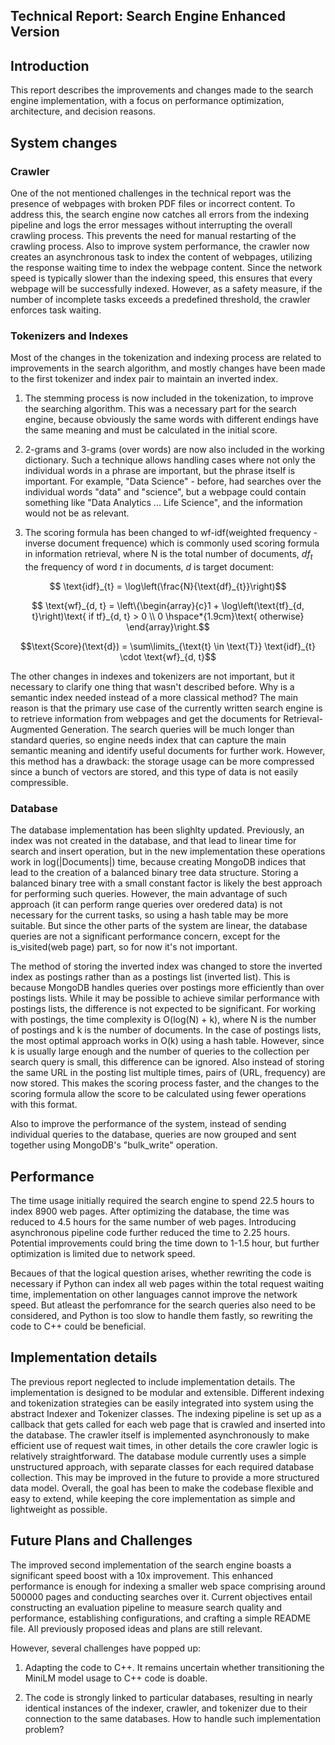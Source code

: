 ## Technical Report: Search Engine Enhanced Version

## Introduction

This report describes the improvements and changes made to the search engine implementation, with a focus on performance optimization, architecture, and decision reasons.

## System changes

### Crawler

One of the not mentioned challenges  in the technical report was the presence of webpages with broken PDF files or incorrect content. To address this, the search engine now catches all errors from the indexing pipeline and logs the error messages without interrupting the overall crawling process. This prevents the need for manual restarting of the crawling process. Also to improve system performance, the crawler now creates an asynchronous task to index the content of webpages, utilizing the response waiting time to index the webpage content. Since the network speed is typically slower than the indexing speed, this ensures that every webpage will be successfully indexed. However, as a safety measure, if the number of incomplete tasks exceeds a predefined threshold, the crawler enforces task waiting.

### Tokenizers and Indexes

Most of the changes in the tokenization and indexing process are related to improvements in the search algorithm, and mostly changes have been made to the first tokenizer and index pair to maintain an inverted index.

1. The stemming process is now included in the tokenization, to improve the searching algorithm. This was a necessary part for the search engine, because obviously the same words with different endings have the same meaning and must be calculated in the initial score.

2. 2-grams and 3-grams (over words) are now also included in the working dictionary. Such a technique allows handling cases where not only the individual words in a phrase are important, but the phrase itself is important. For example, "Data Science" - before, had searches over the individual words "data" and "science", but a webpage could contain something like "Data Analytics ... Life Science", and the information would not be as relevant.

3. The scoring formula has been changed to wf-idf(weighted frequency - inverse document frequence) which is commonly used scoring formula in information retrieval, where N is the total number of documents, $df_t$ the frequency of word $t$ in documents, $d$ is target document:

$$ \text{idf}_{t} = \log\left(\frac{N}{\text{df}_{t}}\right)$$

$$ \text{wf}_{d, t} = \left\{\begin{array}{c}1 + \log\left(\text{tf}_{d, t}\right)\text{ if tf}_{d, t} > 0 \\ 0 \hspace*{1.9cm}\text{ otherwise} \end{array}\right.$$

$$\text{Score}(\text{d}) = \sum\limits_{\text{t} \in \text{T}} \text{idf}_{t} \cdot \text{wf}_{d, t}$$

The other changes in indexes and tokenizers are not important, but it necessary to clarify one thing that wasn't described before. Why is a semantic index needed instead of a more classical method? The main reason is that the primary use case of the currently written search engine is to retrieve information from webpages and get the documents for Retrieval-Augmented Generation. The search queries will be much longer than standard queries, so engine needs index that can capture the main semantic meaning and identify useful documents for further work. However, this method has a drawback: the storage usage can be more compressed since a bunch of vectors are stored, and this type of data is not easily compressible.

### Database

The database implementation has been slighlty updated. Previously, an index was not created in the database, and that lead to linear time for search and insert operation, but in the new implementation these operations work in log(|Documents|) time, because creating MongoDB indices that lead to the creation of a balanced binary tree data structure. Storing a balanced binary tree with a small constant factor is likely the best approach for performing such queries. However, the main advantage of such approach (it can perform range queries over oredered data) is not necessary for the current tasks, so using a hash table may be more suitable. But since the other parts of the system are linear, the database queries are not a significant performance concern, except for the is_visited(web page) part, so for now it's not important.

The method of storing the inverted index was changed to store the inverted index as postings rather than as a postings list (inverted list). This is because MongoDB handles queries over postings more efficiently than over postings lists. While it may be possible to achieve similar performance with postings lists, the difference is not expected to be significant. For working with postings, the time complexity is O(log(N) + k), where N is the number of postings and k is the number of documents. In the case of postings lists, the most optimal approach works in O(k) using a hash table. However, since k is usually large enough and the number of queries to the collection per search query is small, this difference can be ignored. Also instead of storing the same URL in the posting list multiple times, pairs of (URL, frequency) are now stored. This makes the scoring process faster, and the changes to the scoring formula allow the score to be calculated using fewer operations with this format.

Also to improve the performance of the system, instead of sending individual queries to the database, queries are now grouped and sent together using MongoDB's "bulk_write" operation.

## Performance

The time usage initially required the search engine to spend 22.5 hours to index 8900 web pages. After optimizing the database, the time was reduced to 4.5 hours for the same number of web pages. Introducing asynchronous pipeline code further reduced the time to 2.25 hours.  Potential improvements could bring the time down to 1-1.5 hour, but further optimization is limited due to network speed. 

Becaues of that the logical question arises, whether rewriting the code is necessary if Python can index all web pages within the total request waiting time, implementation on other languages cannot improve the network speed. But atleast the perfomrance for the search queries also need to be considered, and Python is too slow to handle them fastly, so rewriting the code to C++ could be beneficial.

## Implementation details

The previous report neglected to include implementation details. The implementation is designed to be modular and extensible. Different indexing and tokenization strategies can be easily integrated into system using the abstract Indexer and Tokenizer classes. The indexing pipeline is set up as a callback that gets called for each web page that is crawled and inserted into the database. The crawler itself is implemented asynchronously to make efficient use of request wait times, in other details the core crawler logic is relatively straightforward. The database module currently uses a simple unstructured approach, with separate classes for each required database collection. This may be improved in the future to provide a more structured data model. Overall, the goal has been to make the codebase flexible and easy to extend, while keeping the core implementation as simple and lightweight as possible.

## Future Plans and Challenges

The improved second implementation of the search engine boasts a significant speed boost with a 10x improvement. This enhanced performance is enough for indexing a smaller web space comprising around 500000 pages and conducting searches over it. Current objectives entail constructing an evaluation pipeline to measure search quality and performance, establishing configurations, and crafting a simple README file. All previously proposed ideas and plans are still relevant.

However, several challenges have popped up:

1. Adapting the code to C++. It remains uncertain whether transitioning the MiniLM model usage to C++ code is doable.

2. The code is strongly linked to particular databases, resulting in nearly identical instances of the indexer, crawler, and tokenizer due to their connection to the same databases. How to handle such implementation problem?